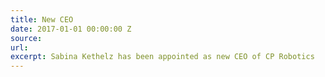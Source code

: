 ```yaml
---
title: New CEO
date: 2017-01-01 00:00:00 Z
source: 
url: 
excerpt: Sabina Kethelz has been appointed as new CEO of CP Robotics
---
```


